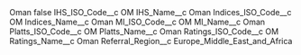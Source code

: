 <?xml version="1.0" encoding="UTF-8"?>
<CustomMetadata xmlns="http://soap.sforce.com/2006/04/metadata" xmlns:xsi="http://www.w3.org/2001/XMLSchema-instance" xmlns:xsd="http://www.w3.org/2001/XMLSchema">
    <label>Oman</label>
    <protected>false</protected>
    <values>
        <field>IHS_ISO_Code__c</field>
        <value xsi:type="xsd:string">OM</value>
    </values>
    <values>
        <field>IHS_Name__c</field>
        <value xsi:type="xsd:string">Oman</value>
    </values>
    <values>
        <field>Indices_ISO_Code__c</field>
        <value xsi:type="xsd:string">OM</value>
    </values>
    <values>
        <field>Indices_Name__c</field>
        <value xsi:type="xsd:string">Oman</value>
    </values>
    <values>
        <field>MI_ISO_Code__c</field>
        <value xsi:type="xsd:string">OM</value>
    </values>
    <values>
        <field>MI_Name__c</field>
        <value xsi:type="xsd:string">Oman</value>
    </values>
    <values>
        <field>Platts_ISO_Code__c</field>
        <value xsi:type="xsd:string">OM</value>
    </values>
    <values>
        <field>Platts_Name__c</field>
        <value xsi:type="xsd:string">Oman</value>
    </values>
    <values>
        <field>Ratings_ISO_Code__c</field>
        <value xsi:type="xsd:string">OM</value>
    </values>
    <values>
        <field>Ratings_Name__c</field>
        <value xsi:type="xsd:string">Oman</value>
    </values>
    <values>
        <field>Referral_Region__c</field>
        <value xsi:type="xsd:string">Europe_Middle_East_and_Africa</value>
    </values>
</CustomMetadata>
